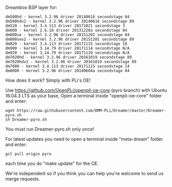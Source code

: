 Dreambox BSP layer for:
```
dm500hd - kernel 3.2.96 driver 20140616 secondstage 84
dm500hdv2 - kernel 3.2.96 driver 20140616 secondstage 89
dm520 - kernel 3.4.113 driver 20171021 secondstage 3
dm800 - kernel 2.6.18 driver 20131228a secondstage 84
dm800se - kernel 3.2.96 driver 20151201 secondstage 84
dm800sev2 - kernel 3.2.96 driver 20151201 secondstage 89
dm820 - kernel 3.4.113 driver 20171115 secondstage 18
dm900 - kernel 3.14.79 driver 20171114 secondstage N/A
dm920 - kernel 3.14.79 driver 20171119 secondstage N/A
dm7020hd - kernel 3.2.96 driver 20161019 secondstage 89
dm7020hdv2 - kernel 3.2.96 driver 20161019 secondstage 89
dm7080 - kernel 3.4.113 driver 20171115 secondstage 14
dm8000 - kernel 3.2.96 driver 20140604a secondstage 84
```
How does it work? Simply with PLi's OE!

Use https://github.com/OpenPLi/openpli-oe-core (pyro branch) with Ubuntu 16.04.3 LTS as your base, Open a terminal inside "openpli-oe-core" folder and enter:
```
wget https://raw.githubusercontent.com/DMM-PLi/Dreamer/master/Dreamer-pyro.sh
sh Dreamer-pyro.sh
```
You must run Dreamer-pyro.sh only once!

For latest updates you need to open a terminal inside "meta-dream" folder and enter:
```
git pull origin pyro
```
each time you do "make update" for the OE.

We're independent so if you think you can help you're welcome to send us merge requests.
